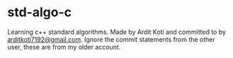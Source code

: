 # std-algo-c
Learning c++ standard algorithms.
Made by Ardit Koti and committed to by arditkoti7192@gmail.com.
 Ignore the commit statements from the other user, these are from my older account.
